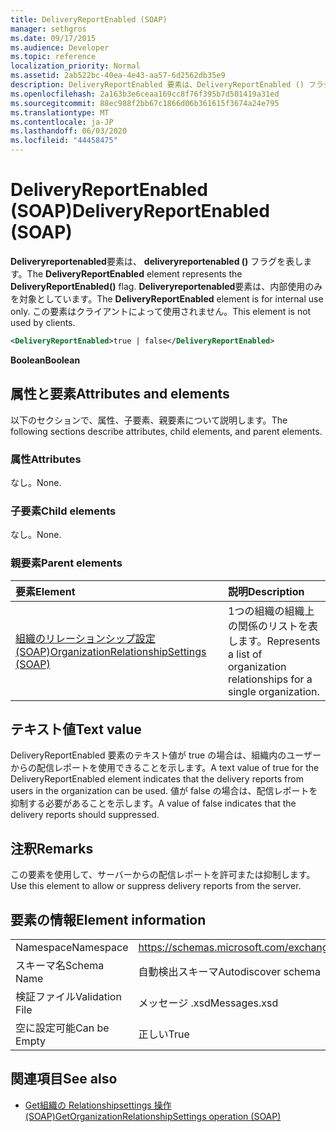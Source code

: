 ```yaml
---
title: DeliveryReportEnabled (SOAP)
manager: sethgros
ms.date: 09/17/2015
ms.audience: Developer
ms.topic: reference
localization_priority: Normal
ms.assetid: 2ab522bc-40ea-4e43-aa57-6d2562db35e9
description: DeliveryReportEnabled 要素は、DeliveryReportEnabled () フラグを表します。 DeliveryReportEnabled 要素は、内部使用のみを対象としています。 この要素はクライアントによって使用されません。
ms.openlocfilehash: 2a163b3e6ceaa169cc8f76f395b7d501419a31ed
ms.sourcegitcommit: 88ec988f2bb67c1866d06b361615f3674a24e795
ms.translationtype: MT
ms.contentlocale: ja-JP
ms.lasthandoff: 06/03/2020
ms.locfileid: "44458475"
---
```

# <a name="deliveryreportenabled-soap"></a><span data-ttu-id="d4126-105">DeliveryReportEnabled (SOAP)</span><span class="sxs-lookup"><span data-stu-id="d4126-105">DeliveryReportEnabled (SOAP)</span></span>

<span data-ttu-id="d4126-106">**Deliveryreportenabled**要素は、 **deliveryreportenabled ()** フラグを表します。</span><span class="sxs-lookup"><span data-stu-id="d4126-106">The **DeliveryReportEnabled** element represents the **DeliveryReportEnabled()** flag.</span></span> <span data-ttu-id="d4126-107">**Deliveryreportenabled**要素は、内部使用のみを対象としています。</span><span class="sxs-lookup"><span data-stu-id="d4126-107">The **DeliveryReportEnabled** element is for internal use only.</span></span> <span data-ttu-id="d4126-108">この要素はクライアントによって使用されません。</span><span class="sxs-lookup"><span data-stu-id="d4126-108">This element is not used by clients.</span></span> 
  
```XML
<DeliveryReportEnabled>true | false</DeliveryReportEnabled>
```

 <span data-ttu-id="d4126-109">**Boolean**</span><span class="sxs-lookup"><span data-stu-id="d4126-109">**Boolean**</span></span>
## <a name="attributes-and-elements"></a><span data-ttu-id="d4126-110">属性と要素</span><span class="sxs-lookup"><span data-stu-id="d4126-110">Attributes and elements</span></span>

<span data-ttu-id="d4126-111">以下のセクションで、属性、子要素、親要素について説明します。</span><span class="sxs-lookup"><span data-stu-id="d4126-111">The following sections describe attributes, child elements, and parent elements.</span></span>
  
### <a name="attributes"></a><span data-ttu-id="d4126-112">属性</span><span class="sxs-lookup"><span data-stu-id="d4126-112">Attributes</span></span>

<span data-ttu-id="d4126-113">なし。</span><span class="sxs-lookup"><span data-stu-id="d4126-113">None.</span></span>
  
### <a name="child-elements"></a><span data-ttu-id="d4126-114">子要素</span><span class="sxs-lookup"><span data-stu-id="d4126-114">Child elements</span></span>

<span data-ttu-id="d4126-115">なし。</span><span class="sxs-lookup"><span data-stu-id="d4126-115">None.</span></span>
  
### <a name="parent-elements"></a><span data-ttu-id="d4126-116">親要素</span><span class="sxs-lookup"><span data-stu-id="d4126-116">Parent elements</span></span>

|<span data-ttu-id="d4126-117">**要素**</span><span class="sxs-lookup"><span data-stu-id="d4126-117">**Element**</span></span>|<span data-ttu-id="d4126-118">**説明**</span><span class="sxs-lookup"><span data-stu-id="d4126-118">**Description**</span></span>|
|:-----|:-----|
|[<span data-ttu-id="d4126-119">組織のリレーションシップ設定 (SOAP)</span><span class="sxs-lookup"><span data-stu-id="d4126-119">OrganizationRelationshipSettings (SOAP)</span></span>](organizationrelationshipsettings-soap.md) <br/> |<span data-ttu-id="d4126-120">1つの組織の組織上の関係のリストを表します。</span><span class="sxs-lookup"><span data-stu-id="d4126-120">Represents a list of organization relationships for a single organization.</span></span>  <br/> |
   
## <a name="text-value"></a><span data-ttu-id="d4126-121">テキスト値</span><span class="sxs-lookup"><span data-stu-id="d4126-121">Text value</span></span>

<span data-ttu-id="d4126-122">DeliveryReportEnabled 要素のテキスト値が true の場合は、組織内のユーザーからの配信レポートを使用できることを示します。</span><span class="sxs-lookup"><span data-stu-id="d4126-122">A text value of true for the DeliveryReportEnabled element indicates that the delivery reports from users in the organization can be used.</span></span> <span data-ttu-id="d4126-123">値が false の場合は、配信レポートを抑制する必要があることを示します。</span><span class="sxs-lookup"><span data-stu-id="d4126-123">A value of false indicates that the delivery reports should suppressed.</span></span>
  
## <a name="remarks"></a><span data-ttu-id="d4126-124">注釈</span><span class="sxs-lookup"><span data-stu-id="d4126-124">Remarks</span></span>

<span data-ttu-id="d4126-125">この要素を使用して、サーバーからの配信レポートを許可または抑制します。</span><span class="sxs-lookup"><span data-stu-id="d4126-125">Use this element to allow or suppress delivery reports from the server.</span></span>
  
## <a name="element-information"></a><span data-ttu-id="d4126-126">要素の情報</span><span class="sxs-lookup"><span data-stu-id="d4126-126">Element information</span></span>

|||
|:-----|:-----|
|<span data-ttu-id="d4126-127">Namespace</span><span class="sxs-lookup"><span data-stu-id="d4126-127">Namespace</span></span>  <br/> |https://schemas.microsoft.com/exchange/2010/Autodiscover  <br/> |
|<span data-ttu-id="d4126-128">スキーマ名</span><span class="sxs-lookup"><span data-stu-id="d4126-128">Schema Name</span></span>  <br/> |<span data-ttu-id="d4126-129">自動検出スキーマ</span><span class="sxs-lookup"><span data-stu-id="d4126-129">Autodiscover schema</span></span>  <br/> |
|<span data-ttu-id="d4126-130">検証ファイル</span><span class="sxs-lookup"><span data-stu-id="d4126-130">Validation File</span></span>  <br/> |<span data-ttu-id="d4126-131">メッセージ .xsd</span><span class="sxs-lookup"><span data-stu-id="d4126-131">Messages.xsd</span></span>  <br/> |
|<span data-ttu-id="d4126-132">空に設定可能</span><span class="sxs-lookup"><span data-stu-id="d4126-132">Can be Empty</span></span>  <br/> |<span data-ttu-id="d4126-133">正しい</span><span class="sxs-lookup"><span data-stu-id="d4126-133">True</span></span>  <br/> |
   
## <a name="see-also"></a><span data-ttu-id="d4126-134">関連項目</span><span class="sxs-lookup"><span data-stu-id="d4126-134">See also</span></span>

- [<span data-ttu-id="d4126-135">Get組織の Relationshipsettings 操作 (SOAP)</span><span class="sxs-lookup"><span data-stu-id="d4126-135">GetOrganizationRelationshipSettings operation (SOAP)</span></span>](getorganizationrelationshipsettings-operation-soap.md)


